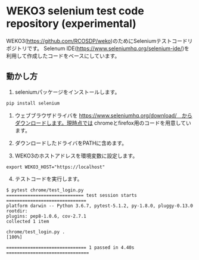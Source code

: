 # WEKO3 selenium test code repository (experimental)

WEKO3(https://github.com/RCOSDP/weko)のためにSeleniumテストコードリポジトリです。
Selenum IDE(https://www.seleniumhq.org/selenium-ide/)を利用して作成したコードをベースにしています。

## 動かし方

1. seleniumパッケージをインストールします。

```bash
pip install selenium
```

1. ウェブブラウザドライバを https://www.seleniumhq.org/download/　からダウンロードします。現時点では chromeとfirefox用のコードを用意しています。

2. ダウンロードしたドライバをPATHに含めます。

3. WEKO3のホストアドレスを環境変数に設定します。

```
export WEKO3_HOST="https://localhost"
```

4. テストコードを実行します。


```
$ pytest chrome/test_login.py 
============================= test session starts ==============================
platform darwin -- Python 3.6.7, pytest-5.1.2, py-1.8.0, pluggy-0.13.0
rootdir: 
plugins: pep8-1.0.6, cov-2.7.1
collected 1 item                                                               

chrome/test_login.py .                                                   [100%]

============================== 1 passed in 4.40s ===============================
```




